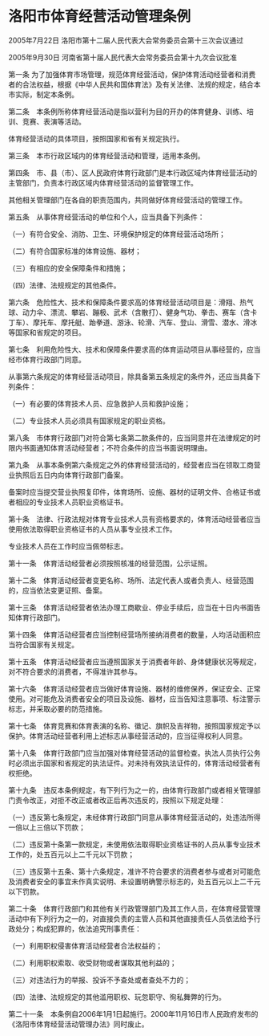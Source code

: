# 洛阳市体育经营活动管理条例

2005年7月22日 洛阳市第十二届人民代表大会常务委员会第十三次会议通过

2005年9月30日 河南省第十届人民代表大会常务委员会第十九次会议批准

<!-- INFO END -->

第一条 为了加强体育市场管理，规范体育经营活动，保护体育活动经营者和消费者的合法权益，根据《中华人民共和国体育法》及有关法律、法规的规定，结合本市实际，制定本条例。

第二条　本条例所称体育经营活动是指以营利为目的开办的体育健身、训练、培训、竞赛、表演等活动。

体育经营活动的具体项目，按照国家和省有关规定执行。

第三条　本市行政区域内的体育经营活动和管理，适用本条例。

第四条　市、县（市）、区人民政府体育行政部门是本行政区域内体育经营活动的主管部门，负责本行政区域内体育经营活动的监督管理工作。

其他相关管理部门在各自的职责范围内，共同做好体育经营活动的管理工作。

第五条　从事体育经营活动的单位和个人，应当具备下列条件：

（一）有符合安全、消防、卫生、环境保护规定的体育经营活动场所；

（二）有符合国家标准的体育设施、器材；

（三）有相应的安全保障条件和措施；

（四）法律、法规规定的其他条件。

第六条　危险性大、技术和保障条件要求高的体育经营活动项目是：滑翔、热气球、动力伞、漂流、攀岩、蹦极、武术（含散打）、健身气功、拳击、赛车（含卡丁车）、摩托车、摩托艇、跆拳道、游泳、轮滑、汽车、登山、滑雪、潜水、滑冰等国家和省规定的项目。

第七条　利用危险性大、技术和保障条件要求高的体育运动项目从事经营的，应当经市体育行政部门同意。

从事第六条规定的体育经营活动项目，除具备第五条规定的条件外，还应当具备下列条件：

（一）有必要的体育技术人员、应急救护人员和救护设施；

（二）专业技术人员必须具有国家规定的职业资格。

第八条　市体育行政部门对符合第七条第二款条件的，应当同意并在法律规定的时限内书面通知体育活动经营者；不符合条件的应当书面说明理由。

第九条　从事本条例第六条规定之外的体育经营活动的，经营者应当在领取工商营业执照后五日内向体育行政部门备案。

备案时应当提交营业执照复印件，体育场所、设施、器材的证明文件、合格证书或者相应的专业技术人员职业资格证书。

第十条　法律、行政法规对体育专业技术人员有资格要求的，体育活动经营者应当使用依法取得职业资格证书的人员从事专业技术工作。

专业技术人员在工作时应当佩带标志。

第十一条　体育活动经营者必须按照核准的经营范围，公示证照。

第十二条　体育活动经营者变更名称、场所、法定代表人或者负责人、经营范围的，应当依法变更证照、备案。

第十三条　体育活动经营者依法办理工商歇业、停业手续后，应当在十日内书面告知体育行政部门。

第十四条　体育活动经营者应当控制经营场所接纳消费者的数量，人均活动面积应当符合国家有关规定。

第十五条　体育活动经营者应当遵照国家关于消费者年龄、身体健康状况等规定，对不符合要求的消费者，不得准许其参与。

第十六条　体育活动经营者应当做好体育设施、器材的维修保养，保证安全、正常使用。对可能危及消费者安全的项目及设施、器材，应当告知注意事项、标注警示标志，并采取必要的防范措施。

第十七条　体育竞赛和体育表演的名称、徽记、旗帜及吉祥物，按照国家规定予以保护。体育活动经营者利用上述标志从事经营活动的，应当征得权利人同意。

第十八条　体育行政部门应当加强对体育经营活动的监督检查。执法人员执行公务时必须出示国家和省规定的执法证件。对未持有效执法证件的，体育活动经营者有权拒绝。

第十九条　违反本条例规定，有下列行为之一的，由体育行政部门或者相关管理部门责令改正，对拒不改正或者改正后再次违反的，按照以下规定处理：

（一）违反第七条规定，未经体育行政部门同意从事体育经营活动的，处违法所得一倍以上三倍以下罚款；

（二）违反第十条第一款规定，未使用依法取得职业资格证书的人员从事专业技术工作的，处五百元以上二千元以下罚款；

（三）违反第十五条、第十六条规定，准许不符合要求的消费者参与或者对可能危及消费者安全的事宜未作真实说明、未设置明确警示标志的，处五百元以上二千元以下罚款。

第二十条　体育行政部门和其他有关行政管理部门及其工作人员，在体育经营管理活动中有下列行为之一的，对直接负责的主管人员和其他直接责任人员依法给予行政处分；构成犯罪的，依法追究刑事责任：

（一）利用职权侵害体育活动经营者合法权益的；

（二）利用职权索取、收受财物或者谋取其他利益的；

（三）对违法行为的举报、投诉不予查处或者查处不力的；

（四）法律、法规规定的其他滥用职权、玩忽职守、徇私舞弊的行为。

第二十一条　本条例自2006年1月1日起施行。2000年11月16日市人民政府发布的《洛阳市体育经营活动管理办法》同时废止。